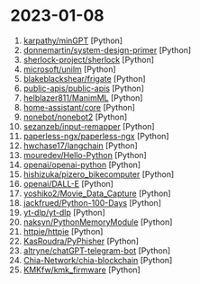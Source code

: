 # 2023-01-08

1. [karpathy/minGPT](https://github.com/karpathy/minGPT "A minimal PyTorch re-implementation of the OpenAI GPT (Generative Pretrained Transformer) training") [Python]
2. [donnemartin/system-design-primer](https://github.com/donnemartin/system-design-primer "Learn how to design large-scale systems. Prep for the system design interview. Includes Anki flashcards.") [Python]
3. [sherlock-project/sherlock](https://github.com/sherlock-project/sherlock "🔎 Hunt down social media accounts by username across social networks") [Python]
4. [microsoft/unilm](https://github.com/microsoft/unilm "Large-scale Self-supervised Pre-training Across Tasks, Languages, and Modalities") [Python]
5. [blakeblackshear/frigate](https://github.com/blakeblackshear/frigate "NVR with realtime local object detection for IP cameras") [Python]
6. [public-apis/public-apis](https://github.com/public-apis/public-apis "A collective list of free APIs") [Python]
7. [helblazer811/ManimML](https://github.com/helblazer811/ManimML "ManimML is a project focused on providing animations and visualizations of common machine learning concepts with the Manim Community Library.") [Python]
8. [home-assistant/core](https://github.com/home-assistant/core "🏡 Open source home automation that puts local control and privacy first.") [Python]
9. [nonebot/nonebot2](https://github.com/nonebot/nonebot2 "跨平台 Python 异步聊天机器人框架 / Asynchronous multi-platform chatbot framework written in Python") [Python]
10. [sezanzeb/input-remapper](https://github.com/sezanzeb/input-remapper "🎮 ⌨ An easy to use tool to change the behaviour of your input devices.") [Python]
11. [paperless-ngx/paperless-ngx](https://github.com/paperless-ngx/paperless-ngx "A community-supported supercharged version of paperless: scan, index and archive all your physical documents") [Python]
12. [hwchase17/langchain](https://github.com/hwchase17/langchain "⚡ Building applications with LLMs through composability ⚡") [Python]
13. [mouredev/Hello-Python](https://github.com/mouredev/Hello-Python "Curso para aprender el lenguaje de programación Python desde cero y para principiantes. Más de 30 clases, 25 horas en vídeo, código y grupo de chat. Desde sus fundamentos hasta la creación de un API Backend con base de datos.") [Python]
14. [openai/openai-python](https://github.com/openai/openai-python "") [Python]
15. [hishizuka/pizero_bikecomputer](https://github.com/hishizuka/pizero_bikecomputer "An open source bike computer based on Raspberry Pi Zero (W, WH, 2W) with GPS and ANT+. Including offline map and navigation.") [Python]
16. [openai/DALL-E](https://github.com/openai/DALL-E "PyTorch package for the discrete VAE used for DALL·E.") [Python]
17. [yoshiko2/Movie_Data_Capture](https://github.com/yoshiko2/Movie_Data_Capture "Local Movies Organizer") [Python]
18. [jackfrued/Python-100-Days](https://github.com/jackfrued/Python-100-Days "Python - 100天从新手到大师") [Python]
19. [yt-dlp/yt-dlp](https://github.com/yt-dlp/yt-dlp "A youtube-dl fork with additional features and fixes") [Python]
20. [naksyn/PythonMemoryModule](https://github.com/naksyn/PythonMemoryModule "pure-python implementation of MemoryModule technique to load a dll entirely from memory") [Python]
21. [httpie/httpie](https://github.com/httpie/httpie "🥧 HTTPie for Terminal — modern, user-friendly command-line HTTP client for the API era. JSON support, colors, sessions, downloads, plugins & more.") [Python]
22. [KasRoudra/PyPhisher](https://github.com/KasRoudra/PyPhisher "Easy to use phishing tool with 77 website templates. Author is not responsible for any misuse.") [Python]
23. [altryne/chatGPT-telegram-bot](https://github.com/altryne/chatGPT-telegram-bot "This is a very early attempt at having chatGPT work within a telegram bot") [Python]
24. [Chia-Network/chia-blockchain](https://github.com/Chia-Network/chia-blockchain "Chia blockchain python implementation (full node, farmer, harvester, timelord, and wallet)") [Python]
25. [KMKfw/kmk_firmware](https://github.com/KMKfw/kmk_firmware "Clackety Keyboards Powered by Python") [Python]
